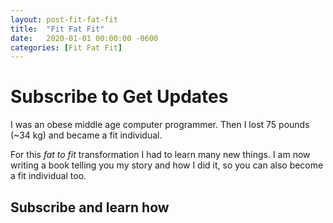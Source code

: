 ```yaml
---
layout: post-fit-fat-fit
title:  "Fit Fat Fit"
date:   2020-01-01 00:00:00 -0600
categories: [Fit Fat Fit]
---
```


# Subscribe to Get Updates 
I was an obese middle age computer programmer. Then I lost 75 pounds (~34 kg) and became a fit individual.

For this *fat to fit* transformation I had to learn many new things. I am now writing a book telling you my story and how I did it, so you can also become a fit individual too.

## Subscribe and learn how

<script async data-uid="eb1d5e64ee" src="https://lupoai.ck.page/eb1d5e64ee/index.js"></script>
